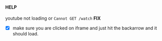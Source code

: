 #### HELP
youtube not loading or `Cannot GET /watch` 
**FIX**
- [x] make sure you are clicked on iframe and just hit the backarrow and it should load.

